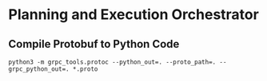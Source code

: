 # Planning and Execution Orchestrator


## Compile Protobuf to Python Code

    python3 -m grpc_tools.protoc --python_out=. --proto_path=. --grpc_python_out=. *.proto
